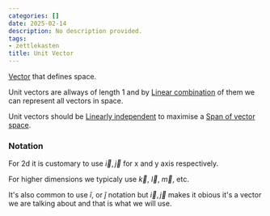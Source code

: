 ```yaml
---
categories: []
date: 2025-02-14
description: No description provided.
tags:
- zettlekasten
title: Unit Vector
---
```


[Vector](Vector.md) that defines space. 

Unit vectors are allways of length 1 and by [Linear combination](Linear%20combination.md) of them we can represent all vectors in space. 

Unit vectors should be [Linearly independent](Linear%20dependence.md) to maximise a [Span of vector space](Span%20of%20vector%20space.md).

### Notation

For 2d it is customary to use $\vec{i}, \vec{j}$ for x and y axis respectively.

For higher dimensions we typicaly use $\vec{k}$, $\vec{l}$, $\vec{m}$, etc. 

It's also common to use $\hat{i}$, or $\hat{j}$ notation but  $\vec{i}, \vec{j}$ makes it obious it's a vector we are talking about and that is what we will use.